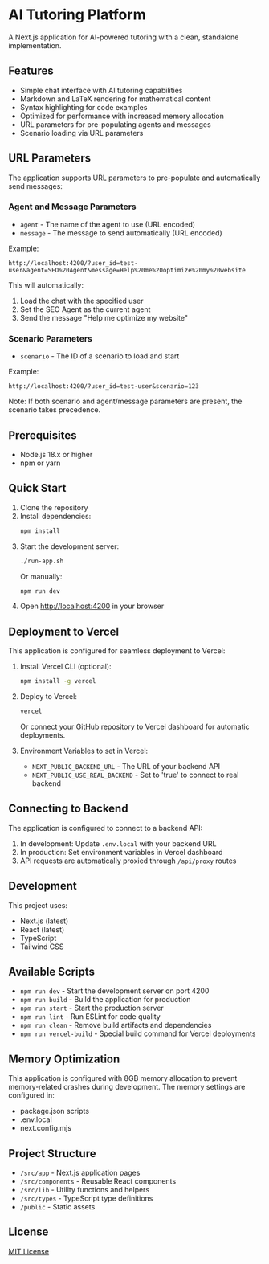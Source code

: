 # AI Tutoring Platform

A Next.js application for AI-powered tutoring with a clean, standalone implementation.

## Features

- Simple chat interface with AI tutoring capabilities
- Markdown and LaTeX rendering for mathematical content
- Syntax highlighting for code examples
- Optimized for performance with increased memory allocation
- URL parameters for pre-populating agents and messages
- Scenario loading via URL parameters

## URL Parameters

The application supports URL parameters to pre-populate and automatically send messages:

### Agent and Message Parameters
- `agent` - The name of the agent to use (URL encoded)
- `message` - The message to send automatically (URL encoded)

Example:
```
http://localhost:4200/?user_id=test-user&agent=SEO%20Agent&message=Help%20me%20optimize%20my%20website
```

This will automatically:
1. Load the chat with the specified user
2. Set the SEO Agent as the current agent
3. Send the message "Help me optimize my website"

### Scenario Parameters
- `scenario` - The ID of a scenario to load and start

Example:
```
http://localhost:4200/?user_id=test-user&scenario=123
```

Note: If both scenario and agent/message parameters are present, the scenario takes precedence.

## Prerequisites

- Node.js 18.x or higher
- npm or yarn

## Quick Start

1. Clone the repository 
2. Install dependencies:
   ```bash
   npm install
   ```
3. Start the development server:
   ```bash
   ./run-app.sh
   ```
   Or manually:
   ```bash
   npm run dev
   ```
4. Open [http://localhost:4200](http://localhost:4200) in your browser

## Deployment to Vercel

This application is configured for seamless deployment to Vercel:

1. Install Vercel CLI (optional):
   ```bash
   npm install -g vercel
   ```

2. Deploy to Vercel:
   ```bash
   vercel
   ```
   
   Or connect your GitHub repository to Vercel dashboard for automatic deployments.

3. Environment Variables to set in Vercel:
   - `NEXT_PUBLIC_BACKEND_URL` - The URL of your backend API
   - `NEXT_PUBLIC_USE_REAL_BACKEND` - Set to 'true' to connect to real backend

## Connecting to Backend

The application is configured to connect to a backend API:

1. In development: Update `.env.local` with your backend URL
2. In production: Set environment variables in Vercel dashboard
3. API requests are automatically proxied through `/api/proxy` routes

## Development

This project uses:
- Next.js (latest)
- React (latest)
- TypeScript
- Tailwind CSS

## Available Scripts

- `npm run dev` - Start the development server on port 4200
- `npm run build` - Build the application for production
- `npm run start` - Start the production server
- `npm run lint` - Run ESLint for code quality
- `npm run clean` - Remove build artifacts and dependencies
- `npm run vercel-build` - Special build command for Vercel deployments

## Memory Optimization

This application is configured with 8GB memory allocation to prevent memory-related crashes during development. The memory settings are configured in:
- package.json scripts
- .env.local
- next.config.mjs

## Project Structure

- `/src/app` - Next.js application pages
- `/src/components` - Reusable React components
- `/src/lib` - Utility functions and helpers
- `/src/types` - TypeScript type definitions
- `/public` - Static assets

## License

[MIT License](LICENSE) 